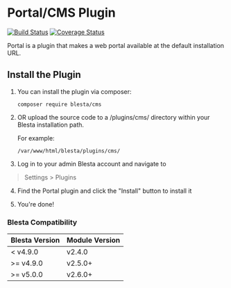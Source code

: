 # Portal/CMS Plugin

[![Build Status](https://travis-ci.org/blesta/plugin-cms.svg?branch=master)](https://travis-ci.org/blesta/plugin-cms) [![Coverage Status](https://coveralls.io/repos/github/blesta/plugin-cms/badge.svg?branch=master)](https://coveralls.io/github/blesta/plugin-cms?branch=master)

Portal is a plugin that makes a web portal available at the default installation URL.

## Install the Plugin

1. You can install the plugin via composer:

    ```
    composer require blesta/cms
    ```

2. OR upload the source code to a /plugins/cms/ directory within
your Blesta installation path.

    For example:

    ```
    /var/www/html/blesta/plugins/cms/
    ```

3. Log in to your admin Blesta account and navigate to
> Settings > Plugins

4. Find the Portal plugin and click the "Install" button to install it

5. You're done!

### Blesta Compatibility

|Blesta Version|Module Version|
|--------------|--------------|
|< v4.9.0|v2.4.0|
|>= v4.9.0|v2.5.0+|
|>= v5.0.0|v2.6.0+|
